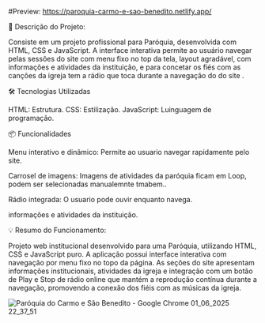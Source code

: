 #Preview: https://paroquia-carmo-e-sao-benedito.netlify.app/

🎯 Descrição do Projeto:

Consiste em um projeto profissional para Paróquia, desenvolvida com HTML, CSS e JavaScript. 
A interface interativa permite ao usuário navegar pelas sessões do site com menu fixo no top da tela,
layout agradável, com informações e atividades da instituição, e para concetar os fiés com as canções da igreja tem a rádio que toca durante a navegação do do site .

🛠 Tecnologias Utilizadas

HTML: Estrutura.
CSS: Estilização.
JavaScript: Luinguagem de programação.

📦 Funcionalidades

Menu interativo e dinâmico: 
Permite ao usuario navegar rapidamente pelo site.

Carrosel de imagens: 
Imagens de atividades da paróquia ficam em Loop, podem ser selecionadas manualemnte tmabem..

Rádio integrada: 
O usuario pode ouvir enquanto navega.

informações e atividades da instituição.


💡 Resumo do Funcionamento:

Projeto web institucional desenvolvido para uma Paróquia, utilizando HTML, CSS e JavaScript puro. 
A aplicação possui interface interativa com navegação por menu fixo no topo da página. As seções do site apresentam informações institucionais,
atividades da igreja e integração com um botão de Play e Stop de rádio online que mantém a reprodução contínua durante a navegação, promovendo a conexão dos fiéis com as músicas da igreja.




![Paróquia do Carmo e São Benedito - Google Chrome 01_06_2025 22_37_51](https://github.com/user-attachments/assets/99dacb0b-f0bd-4f5b-93cd-9998b98dfda2)


